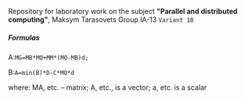 Repository for laboratory work on the subject __"Parallel and distributed computing"__, Maksym Tarasovets Group IA-13 `Variant 10`
##### Formulas
A:`МG=МВ*MО+МM*(МO-MB)d;`

B:`A=min(В)*D-C*MO*d`

where: MA, etc. – matrix; A, etc., is a vector; a, etc. is a scalar